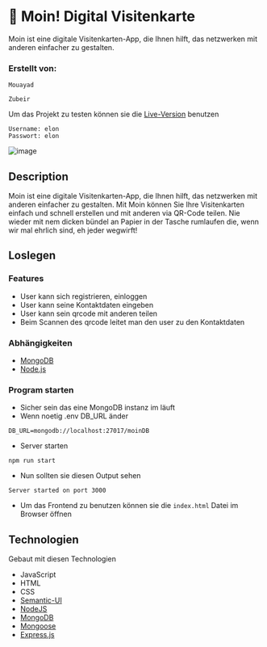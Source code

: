 # 👋 Moin! Digital Visitenkarte
Moin ist eine digitale Visitenkarten-App, die Ihnen hilft, das netzwerken mit anderen einfacher zu gestalten.

### Erstellt von:
```
Mouayad

Zubeir
```

Um das Projekt zu testen können sie die [Live-Version](https://moin-iota.vercel.app/) benutzen

```
Username: elon
Passwort: elon
```

![image](https://user-images.githubusercontent.com/38444073/228423612-4b142408-ab95-4bde-b522-4c9926fad52a.png)


## Description

Moin ist eine digitale Visitenkarten-App, die Ihnen hilft, das netzwerken mit anderen einfacher zu gestalten. Mit Moin können Sie Ihre Visitenkarten einfach und schnell erstellen und mit anderen via QR-Code teilen. Nie wieder mit nem dicken bündel an Papier in der Tasche rumlaufen die, wenn wir mal ehrlich sind, eh jeder wegwirft!

## Loslegen

### Features

- User kann sich registrieren, einloggen
- User kann seine Kontaktdaten eingeben
- User kann sein qrcode mit anderen teilen
- Beim Scannen des qrcode leitet man den user zu den Kontaktdaten
### Abhängigkeiten

* [MongoDB](https://www.mongodb.com/try/download/community)
* [Node.js](https://nodejs.org/en)

### Program starten

* Sicher sein das eine MongoDB instanz im läuft
* Wenn noetig .env DB_URL änder
```
DB_URL=mongodb://localhost:27017/moinDB
```

* Server starten
```
npm run start
```
- Nun sollten sie diesen Output sehen
```
Server started on port 3000
```
- Um das Frontend zu benutzen können sie die ``` index.html ``` Datei im Browser öffnen
## Technologien
Gebaut mit diesen Technologien
* JavaScript
* HTML
* CSS
* [Semantic-UI](https://semantic-ui.com/)
* [NodeJS](https://nodejs.org/en)
* [MongoDB](https://www.mongodb.com/)
* [Mongoose](https://mongoosejs.com/)
* [Express.js](https://expressjs.com/)
